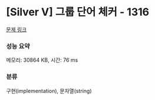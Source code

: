 # [Silver V] 그룹 단어 체커 - 1316 

[문제 링크](https://www.acmicpc.net/problem/1316) 

### 성능 요약

메모리: 30864 KB, 시간: 76 ms

### 분류

구현(implementation), 문자열(string)

